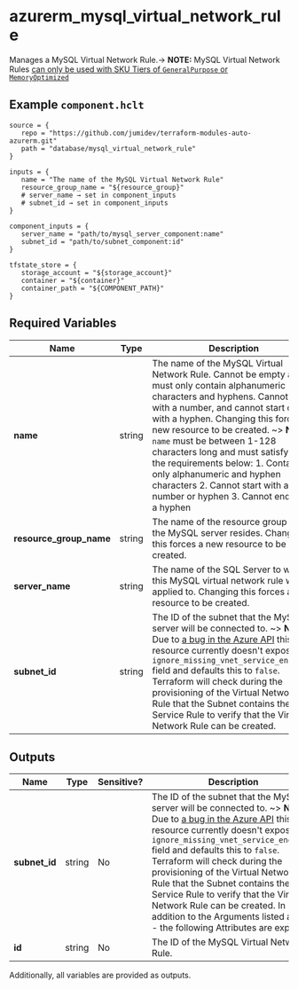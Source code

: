 # azurerm_mysql_virtual_network_rule

Manages a MySQL Virtual Network Rule.-> **NOTE:** MySQL Virtual Network Rules [can only be used with SKU Tiers of `GeneralPurpose` or `MemoryOptimized`](https://docs.microsoft.com/azure/mysql/concepts-data-access-and-security-vnet)

## Example `component.hclt`

```hcl
source = {
   repo = "https://github.com/jumidev/terraform-modules-auto-azurerm.git"   
   path = "database/mysql_virtual_network_rule"   
}

inputs = {
   name = "The name of the MySQL Virtual Network Rule"   
   resource_group_name = "${resource_group}"   
   # server_name → set in component_inputs
   # subnet_id → set in component_inputs
}

component_inputs = {
   server_name = "path/to/mysql_server_component:name"   
   subnet_id = "path/to/subnet_component:id"   
}

tfstate_store = {
   storage_account = "${storage_account}"   
   container = "${container}"   
   container_path = "${COMPONENT_PATH}"   
}

```

## Required Variables

| Name | Type |  Description |
| ---- | --------- |  ----------- |
| **name** | string |  The name of the MySQL Virtual Network Rule. Cannot be empty and must only contain alphanumeric characters and hyphens. Cannot start with a number, and cannot start or end with a hyphen. Changing this forces a new resource to be created. ~> **NOTE:** `name` must be between 1-128 characters long and must satisfy all of the requirements below: 1. Contains only alphanumeric and hyphen characters 2. Cannot start with a number or hyphen 3. Cannot end with a hyphen | 
| **resource_group_name** | string |  The name of the resource group where the MySQL server resides. Changing this forces a new resource to be created. | 
| **server_name** | string |  The name of the SQL Server to which this MySQL virtual network rule will be applied to. Changing this forces a new resource to be created. | 
| **subnet_id** | string |  The ID of the subnet that the MySQL server will be connected to. ~> **NOTE:** Due to [a bug in the Azure API](https://github.com/Azure/azure-rest-api-specs/issues/3719) this resource currently doesn't expose the `ignore_missing_vnet_service_endpoint` field and defaults this to `false`. Terraform will check during the provisioning of the Virtual Network Rule that the Subnet contains the Service Rule to verify that the Virtual Network Rule can be created. | 



## Outputs

| Name | Type | Sensitive? | Description |
| ---- | ---- | --------- | --------- |
| **subnet_id** | string | No  | The ID of the subnet that the MySQL server will be connected to. ~> **NOTE:** Due to [a bug in the Azure API](https://github.com/Azure/azure-rest-api-specs/issues/3719) this resource currently doesn't expose the `ignore_missing_vnet_service_endpoint` field and defaults this to `false`. Terraform will check during the provisioning of the Virtual Network Rule that the Subnet contains the Service Rule to verify that the Virtual Network Rule can be created. In addition to the Arguments listed above - the following Attributes are exported: | 
| **id** | string | No  | The ID of the MySQL Virtual Network Rule. | 

Additionally, all variables are provided as outputs.
